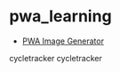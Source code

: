 # pwa_learning

- [PWA Image Generator](https://www.pwabuilder.com/imageGenerator)

cycletracker
cycletracker
